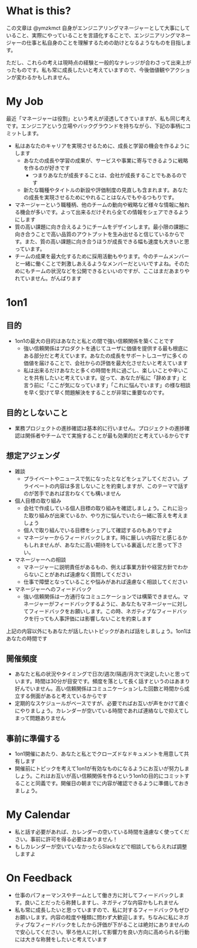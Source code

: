 # What is this?

この文章は @ymzkmct 自身がエンジニアリングマネージャーとして大事にしていること、実際にやっていることを言語化することで、エンジニアリングマネージャーの仕事と私自身のことを理解するための助けとなるようなものを目指します。

ただし、これらの考えは現時点の経験と一般的なナレッジが合わさって出来上がったものです。私も常に成長したいと考えていますので、今後価値観やアクションが変わるかもしれません。



# My Job

最近「マネージャーは役割」という考えが浸透してきていますが、私も同じ考えです。エンジニアという立場やバックグラウンドを持ちながら、下記の事柄にコミットします。



- 私はあなたのキャリアを実現させるために、成長と学習の機会を作るようにします
  - あなたの成長や学習の成果が、サービスや事業に寄与できるように戦略を作るのが好きです
    - つまりあなたが成長することは、会社が成長することでもあるのです
  - 新たな職種やタイトルの新設や評価制度の見直しも含まれます。あなたの成長を実現させるためにやれることはなんでもやるつもりです。
- マネージャーという職種柄、他のチームの動向や戦略など様々な情報に触れる機会が多いです。よって出来るだけそれら全ての情報をシェアできるようにします
- 質の高い課題に向き合えるようにチームをデザインします。最小限の課題に向き合うことで高い品質のアウトプットを生み出せると信じているからです。また、質の高い課題に向き合うほうが成長できる幅も速度も大きいと思っています。
- チームの成果を最大化するために採用活動もやります。今のチームメンバーと一緒に働くことで刺激しあえるようなメンバーだといいですよね。そのためにもチームの状況などを公開できるといいのですが、ここはまだあまりやれていません。がんばります



# 1on1
## 目的
- 1on1の最大の目的はあなたと私との間で強い信頼関係を築くことです
  - 強い信頼関係はプロダクトを通じてユーザに価値を提供する最も根底にある部分だと考えています。あなたの成長をサポートしユーザに多くの価値を届けることで、会社からの評価を最大化させたいと考えています
  - 私は出来るだけあなたと多くの時間を共に過ごし、楽しいことや辛いことを共有したいと考えています。従って、あなたが私に「辞めます」と言う前に「ここが気になっています」「これに悩んでいます」の様な相談を早く受けて早く問題解決をすることが非常に重要なのです。

## 目的としないこと
- 業務プロジェクトの進捗確認は基本的に行いません。プロジェクトの進捗確認は関係者やチームでて実施することが最も効果的だと考えているからです


## 想定アジェンダ

- 雑談
  - プライベートやニュースで気になったとなどをシェアしてください。プライベートの内容は多言しないことを約束しますが、このテーマで話すのが苦手であれば言わなくても構いません
- 個人目標の取り組み
  - 会社で作成している個人目標の取り組みを確認しましょう。これに沿った取り組みが出来ているか、やり方に悩んでいたら一緒に答えを考えましょう
  - 個人で取り組んでいる目標をシェアして確認するのもありですよ
  - マネージャーからフィードバックします。時に厳しい内容だと感じるかもしれませんが、あなたに高い期待をしている裏返しだと思って下さい。
- マネージャーへの相談
  - マネージャーに説明責任があるもの、例えば事業方針や経営方針でわからないことがあれば遠慮なく質問してください
  - 仕事で障壁となっていることや悩みがあれば遠慮なく相談してください
- マネージャーへのフィードバック
  - 強い信頼関係は一方通行なコミュニケーションでは構築できません。マネージャーがフィードバックするように、あなたもマネージャーに対してフィードバックをお願いします。この時、ネガティブなフィードバックを行っても人事評価には影響しないことを約束します

上記の内容以外にもあなたが話したいトピックがあれば話をしましょう。1on1はあなたの時間です

## 開催頻度
- あなたと私の状況やタイミングで日次/週次/隔週/月次で決定したいと思っています。時間は30分が目安です。頻度を落として長く話すというのはあまり好んでいません。高い信頼関係はコミュニケーションした回数と時間から成立する側面があると考えているからです
- 定期的なスケジュールがベースですが、必要でればお互いが声をかけて直ぐにやりましょう。カレンダーが空いている時間であれば連絡なしで抑えてしまって問題ありません

## 事前に準備する
- 1on1開催にあたり、あなたと私とでクローズドなドキュメントを用意して共有します
- 開催前にトピックを考えて1on1が有効なものになるようにお互いが努力しましょう。これはお互いが高い信頼関係を作るという1on1の目的にコミットすることと同義です。開催日の朝までに内容が確認できるように準備しておきましょう。


# My Calendar

- 私と話す必要があれば、カレンダーの空いている時間を遠慮なく使ってください。事前に許可を得る必要はありません！
- もしカレンダーが空いていなかったらSlackなどで相談してもらえれば調整しますよ



# On Feedback

- 仕事のパフォーマンスやチームとして働き方に対してフィードバックします。良いことだったら称賛しますし、ネガティブな内容かもしれません
- 私も常に成長したいと思っていますので、私に対するフィードバックもぜひお願いします。内容の粒度や種類に問わず大歓迎します。ちなみに私にネガティブなフィードバックをしたから評価が下がることは絶対にありませんので安心してください。寧ろ他人に対して影響力を良い方向に高められる行動には大きな称賛をしたいと考えています
